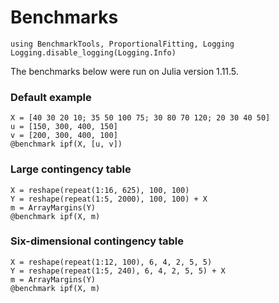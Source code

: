 # Benchmarks
```@setup bench
using BenchmarkTools, ProportionalFitting, Logging
Logging.disable_logging(Logging.Info)
```

The benchmarks below were run on Julia version 1.11.5.

### Default example
```@example bench
X = [40 30 20 10; 35 50 100 75; 30 80 70 120; 20 30 40 50]
u = [150, 300, 400, 150]
v = [200, 300, 400, 100]
@benchmark ipf(X, [u, v])
```

### Large contingency table
```@example bench
X = reshape(repeat(1:16, 625), 100, 100)
Y = reshape(repeat(1:5, 2000), 100, 100) + X
m = ArrayMargins(Y)
@benchmark ipf(X, m)
```

### Six-dimensional contingency table
```@example bench
X = reshape(repeat(1:12, 100), 6, 4, 2, 5, 5)
Y = reshape(repeat(1:5, 240), 6, 4, 2, 5, 5) + X
m = ArrayMargins(Y)
@benchmark ipf(X, m)
```